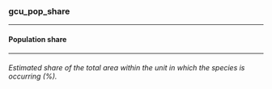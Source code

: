 ### gcu_pop_share



------
#### Population share



------
###### Estimated share of the total area within the unit in which the species is occurring (%).